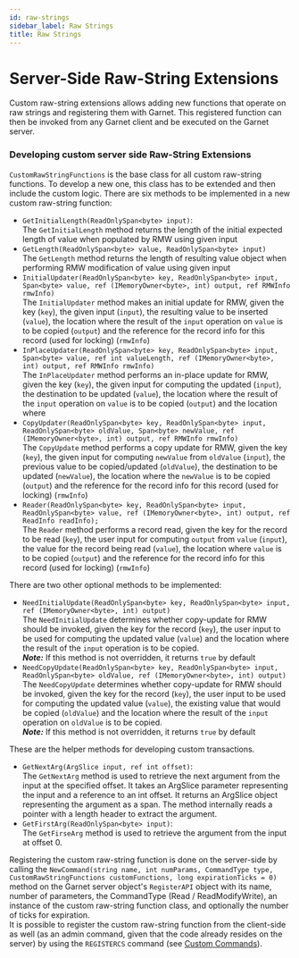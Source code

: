 ```yaml
---
id: raw-strings
sidebar_label: Raw Strings
title: Raw Strings
---
```


# Server-Side Raw-String Extensions

Custom raw-string extensions allows adding new functions that operate on raw strings and registering them with Garnet. This registered function can then be invoked from any Garnet client and be executed on the Garnet server.

### Developing custom server side Raw-String Extensions

`CustomRawStringFunctions` is the base class for all custom raw-string functions. To develop a new one, this class has to be extended and then include the custom logic. There are six methods to be implemented in a new custom raw-string function:

- `GetInitialLength(ReadOnlySpan<byte> input)`:\
    The `GetInitialLength` method returns the length of the initial expected length of value when populated by RMW using given input
- `GetLength(ReadOnlySpan<byte> value, ReadOnlySpan<byte> input)`\
    The `GetLength` method returns the length of resulting value object when performing RMW modification of value using given input
- `InitialUpdater(ReadOnlySpan<byte> key, ReadOnlySpan<byte> input, Span<byte> value, ref (IMemoryOwner<byte>, int) output, ref RMWInfo rmwInfo)`\
    The `InitialUpdater` method makes an initial update for RMW, given the key (`key`), the given input (`input`), the resulting value to be inserted (`value`), the location where the result of the `input` operation on `value` is to be copied (`output`) and the reference for the record info for this record (used for locking) (`rmwInfo`)
- `InPlaceUpdater(ReadOnlySpan<byte> key, ReadOnlySpan<byte> input, Span<byte> value, ref int valueLength, ref (IMemoryOwner<byte>, int) output, ref RMWInfo rmwInfo)`\
    The `InPlaceUpdater` method performs an in-place update for RMW, given the key (`key`), the given input for computing the updated (`input`), the destination to be updated (`value`), the location where the result of the `input` operation on `value` is to be copied (`output`) and the location where
- `CopyUpdater(ReadOnlySpan<byte> key, ReadOnlySpan<byte> input, ReadOnlySpan<byte> oldValue, Span<byte> newValue, ref (IMemoryOwner<byte>, int) output, ref RMWInfo rmwInfo)`\
    The `CopyUpdate` method performs a copy update for RMW, given the key (`key`), the given input for computing `newValue` from `oldValue` (`input`), the previous value to be copied/updated (`oldValue`), the destination to be updated (`newValue`), the location where the `newValue` is to be copied (`output`) and the reference for the record info for this record (used for locking) (`rmwInfo`)
- `Reader(ReadOnlySpan<byte> key, ReadOnlySpan<byte> input, ReadOnlySpan<byte> value, ref (IMemoryOwner<byte>, int) output, ref ReadInfo readInfo);`\
    The `Reader` method performs a record read, given the key for the record to be read (`key`), the user input for computing `output` from `value` (`input`), the value for the record being read (`value`), the location where `value` is to be copied (`output`) and the reference for the record info for this record (used for locking) (`rmwInfo`)

There are two other optional methods to be implemented:
- `NeedInitialUpdate(ReadOnlySpan<byte> key, ReadOnlySpan<byte> input, ref (IMemoryOwner<byte>, int) output)`\
    The `NeedInitialUpdate` determines whether copy-update for RMW should be invoked, given the key for the record (`key`), the user input to be used for computing the updated value (`value`) and the location where the result of the `input` operation is to be copied.\
    ***Note:*** If this method is not overridden, it returns `true` by default
- `NeedCopyUpdate(ReadOnlySpan<byte> key, ReadOnlySpan<byte> input, ReadOnlySpan<byte> oldValue, ref (IMemoryOwner<byte>, int) output)`\
    The `NeedCopyUpdate` determines whether copy-update for RMW should be invoked, given the key for the record (`key`), the user input to be used for computing the updated value (`value`), the existing value that would be copied (`oldValue`) and the location where the result of the `input` operation on `oldValue` is to be copied.\
    ***Note:*** If this method is not overridden, it returns `true` by default

These are the helper methods for developing custom transactions.
- `GetNextArg(ArgSlice input, ref int offset)`:\
    The `GetNextArg` method is used to retrieve the next argument from the input at the specified offset. It takes an ArgSlice parameter representing the input and a reference to an int offset. It returns an ArgSlice object representing the argument as a span. The method internally reads a pointer with a length header to extract the argument.
- `GetFirstArg(ReadOnlySpan<byte> input)`:\
    The `GetFirseArg` method is used to retrieve the argument from the input at offset 0.

Registering the custom raw-string function is done on the server-side by calling the `NewCommand(string name, int numParams, CommandType type, CustomRawStringFunctions customFunctions, long expirationTicks = 0)` method on the Garnet server object's `RegisterAPI` object with its name, number of parameters, the CommandType (Read / ReadModifyWrite), an instance of the custom raw-string function class, and optionally the number of ticks for expiration.\
It is possible to register the custom raw-string function from the client-side as well (as an admin command, given that the code already resides on the server) by using the `REGISTERCS` command (see [Custom Commands](../dev/custom-commands.md)). 